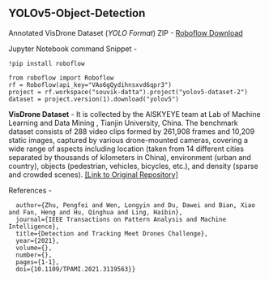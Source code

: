 ## YOLOv5-Object-Detection

Annotated VisDrone Dataset (*YOLO Format*) ZIP - [Roboflow Download](https://app.roboflow.com/ds/9QdPSyMFYi?key=zWatFU59hD)

Jupyter Notebook command Snippet - 
```
!pip install roboflow

from roboflow import Roboflow
rf = Roboflow(api_key="VAo6gQydihnsxvd6qpr3")
project = rf.workspace("souvik-datta").project("yolov5-dataset-2")
dataset = project.version(1).download("yolov5")
```

**VisDrone Dataset** - It is collected by the AISKYEYE team at Lab of Machine Learning and Data Mining , Tianjin University, China. The benchmark dataset consists of 288 video clips formed by 261,908 frames and 10,209 static images, captured by various drone-mounted cameras, covering a wide range of aspects including location (taken from 14 different cities separated by thousands of kilometers in China), environment (urban and country), objects (pedestrian, vehicles, bicycles, etc.), and density (sparse and crowded scenes). [[Link to Original Repository]](https://github.com/VisDrone/VisDrone-Dataset)


References - 

```@ARTICLE{9573394,
  author={Zhu, Pengfei and Wen, Longyin and Du, Dawei and Bian, Xiao and Fan, Heng and Hu, Qinghua and Ling, Haibin},
  journal={IEEE Transactions on Pattern Analysis and Machine Intelligence}, 
  title={Detection and Tracking Meet Drones Challenge}, 
  year={2021},
  volume={},
  number={},
  pages={1-1},
  doi={10.1109/TPAMI.2021.3119563}}
  ```
